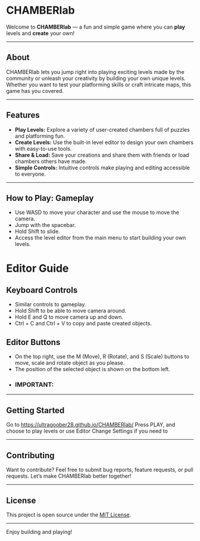 # CHAMBERlab

Welcome to **CHAMBERlab** — a fun and simple game where you can **play** levels and **create** your own!

---

## About

CHAMBERlab lets you jump right into playing exciting levels made by the community or unleash your creativity by building your own unique levels. Whether you want to test your platforming skills or craft intricate maps, this game has you covered.

---

## Features

- **Play Levels:** Explore a variety of user-created chambers full of puzzles and platforming fun.
- **Create Levels:** Use the built-in level editor to design your own chambers with easy-to-use tools.
- **Share & Load:** Save your creations and share them with friends or load chambers others have made.
- **Simple Controls:** Intuitive controls make playing and editing accessible to everyone.

---

## How to Play: Gameplay

- Use WASD to move your character and use the mouse to move the camera.
- Jump with the spacebar.
- Hold Shift to slide.
- Access the level editor from the main menu to start building your own levels.

# Editor Guide

## Keyboard Controls
- Similar controls to gameplay.
- Hold Shift to be able to move camera around.
- Hold E and Q to move camera up and down.
- Ctrl + C and Ctrl + V to copy and paste created objects.

## Editor Buttons
- On the top right, use the M (Move), R (Rotate), and S (Scale) buttons to move, scale and rotate object as you please.
- The position of the selected object is shown on the bottom left.
- ### IMPORTANT:
---

## Getting Started

Go to https://ultragoober28.github.io/CHAMBERlab/
Press PLAY, and choose to play levels or use Editor
Change Settings if you need to

---

## Contributing

Want to contribute? Feel free to submit bug reports, feature requests, or pull requests. Let’s make CHAMBERlab better together!

---

## License

This project is open source under the [MIT License](LICENSE).

---

Enjoy building and playing!
